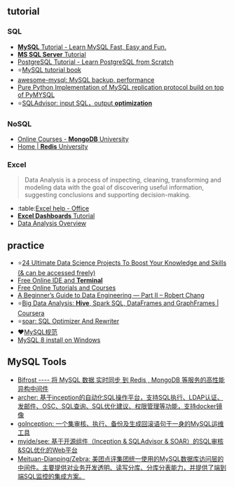 
## tutorial

### SQL
* [**MySQL** Tutorial - Learn MySQL Fast, Easy and Fun.](http://www.mysqltutorial.org/)
* [**MS SQL Server** Tutorial](https://www.tutorialspoint.com/ms_sql_server/)
* [PostgreSQL Tutorial - Learn PostgreSQL from Scratch](http://www.postgresqltutorial.com/)
* :star:[MySQL tutorial book](https://github.com/jaywcjlove/mysql-tutorial)
* [awesome-mysql: MySQL backup, performance](https://github.com/jobbole/awesome-mysql-cn)
* [Pure Python Implementation of MySQL replication protocol build on top of PyMYSQL](https://github.com/noplay/python-mysql-replication)
* :star:[SQLAdvisor: input SQL，output **optimization**](https://github.com/Meituan-Dianping/SQLAdvisor)

### NoSQL

* [Online Courses - **MongoDB** University](https://university.mongodb.com/courses/catalog)
* [Home | **Redis** University](https://university.redislabs.com/)

### Excel

> Data Analysis is a process of inspecting, cleaning, transforming and modeling data with the goal of discovering useful information, suggesting conclusions and supporting decision-making.

* :table:[Excel help - Office](https://support.office.com/zh-cn/excel)
* [**Excel Dashboards** Tutorial](https://www.tutorialspoint.com/excel_dashboards/index.htm)
* [Data Analysis Overview](https://www.tutorialspoint.com/excel_data_analysis/data_analysis_overview.htm)


## practice

* :star:[24 Ultimate Data Science Projects To Boost Your Knowledge and Skills (& can be accessed freely)](https://www.analyticsvidhya.com/blog/2018/05/24-ultimate-data-science-projects-to-boost-your-knowledge-and-skills/)
* [Free Online IDE and **Terminal**](https://www.tutorialspoint.com/codingground.htm)
* [Free Online Tutorials and Courses](https://www.tutorialspoint.com/tutorialslibrary.htm)
* [A Beginner’s Guide to Data Engineering — Part II – Robert Chang](https://medium.com/@rchang/a-beginners-guide-to-data-engineering-part-ii-47c4e7cbda71)
* :star:[Big Data Analysis: **Hive**, Spark SQL, DataFrames and GraphFrames | Coursera](https://www.coursera.org/learn/big-data-analysis)
* :star:[soar: SQL Optimizer And Rewriter](https://github.com/XiaoMi/soar)
* :heart:[MySQL规范](https://www.cnblogs.com/duaimili/p/10277515.html)
* [MySQL 8 install on Windows](https://blog.csdn.net/xxfamly/article/details/81356728)

## MySQL Tools

* [Bifrost ---- 将 MySQL 数据 实时同步 到 Redis , MongoDB 等服务的高性能异构中间件](https://github.com/brokercap/Bifrost)
* [archer: 基于inception的自动化SQL操作平台，支持SQL执行、LDAP认证、发邮件、OSC、SQL查询、SQL优化建议、权限管理等功能，支持docker镜像](https://github.com/jly8866/archer)
* [goInception: 一个集审核、执行、备份及生成回滚语句于一身的MySQL运维工具](https://github.com/hanchuanchuan/goInception)
* [myide/see: 基于开源组件（Inception & SQLAdvisor & SOAR）的SQL审核&SQL优化的Web平台](https://github.com/myide/see)
* [Meituan-Dianping/Zebra: 美团点评集团统一使用的MySQL数据库访问层的中间件。主要提供对业务开发透明、读写分库、分库分表能力，并提供了端到端SQL监控的集成方案。](https://github.com/Meituan-Dianping/Zebra)
